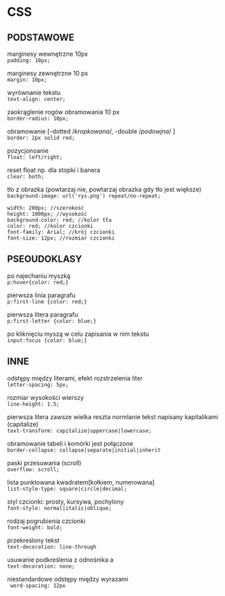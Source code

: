 # CSS

## PODSTAWOWE

marginesy wewnętrzne 10px\
```padding: 10px;```

marginesy zewnętrzne 10 px\
```margin: 10px;```

wyrównanie tekstu\
```text-align: center;```

zaokrąglenie rogów obramowania 10 px\
```border-radius: 10px;```

obramowanie [-dotted /*kropkowana*/, -double /*podowjna*/ ]\
```border: 2px solid red;```

pozycjonoanie\
```float: left/right;```

reset float np. dla stopki i banera\
```clear: both;```

tło z obrazka (powtarzaj nie, powtarzaj obrazka gdy tło jest większe)\
```background-image: url('rys.png') repeat/no-repeat;```

```
width: 200px; //szerokość
height: 1000px; //wysokość
background-color: red; //kolor tła
color: red; //kolor czcionki
font-family: Arial; //krój czcionki
font-size: 12px; //rozmiar czcionki
```
## PSEOUDOKLASY

po najechaniu myszką\
```p:hover{color: red;}```

pierwsza linia paragrafu\
```p:first-line {color: red;}```

pierwsza litera paragrafu\
```p:first-letter {color: blue;}```

po kliknięciu myszą w celu zapisania w nim tekstu\
```input:focus {color: blue;}```

## INNE
odstępy między literami,  efekt rozstrzelenia liter\
``` letter-spacing: 5px; ```

rozmiar wysokości wierszy\
``` line-height: 1.5; ```

pierwsza litera zawsze wielka reszta normlanie
tekst napisany kapitalikami (capitalize)\
``` text-transform: capitalize|uppercase|lowercase; ```

obramowanie tabeli i komórki jest połączone\
``` border-collapse: collapse|separate|initial|inherit ```

paski przesuwania (scroll)\
``` overflow: scroll; ```

lista punktowana kwadratem[kołkiem, numerowana]\
``` list-style-type: square|circle|decimal; ```

styl czcionki: prosty, kursywa, pochylony\
``` font-style: normal|italic|oblique; ```

rodzaj pogrubienia czcionki\
``` font-weight: bold; ```

przekreślony tekst \
```text-decoration: line-through```

usuwanie podkreślenia z odnośnika a\
```text-decoration: none;```

niestandardowe odstępy między wyrazami\
```  word-spacing: 12px ```


